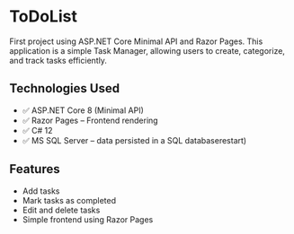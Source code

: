 # ToDoList
First project using ASP.NET Core Minimal API and Razor Pages. This application is a simple Task Manager, allowing users to create, categorize, and track tasks efficiently.

## Technologies Used
- ✅ ASP.NET Core 8 (Minimal API)
- ✅ Razor Pages – Frontend rendering
- ✅ C# 12
- ✅ MS SQL Server – data persisted in a SQL databaserestart)

## Features
- Add tasks
- Mark tasks as completed
- Edit and delete tasks
- Simple frontend using Razor Pages
